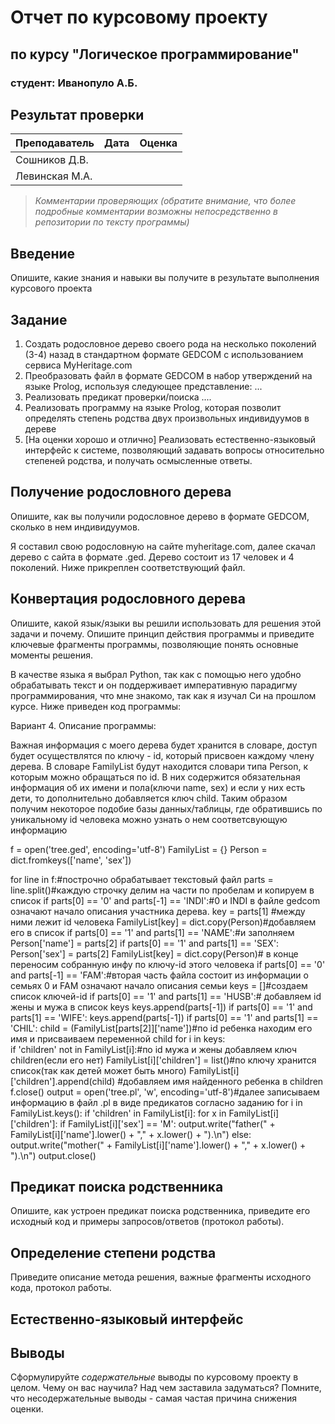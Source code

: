 # Отчет по курсовому проекту
## по курсу "Логическое программирование"

### студент: Иванопуло А.Б.

## Результат проверки

| Преподаватель     | Дата         |  Оценка       |
|-------------------|--------------|---------------|
| Сошников Д.В. |              |               |
| Левинская М.А.|              |               |

> *Комментарии проверяющих (обратите внимание, что более подробные комментарии возможны непосредственно в репозитории по тексту программы)*

## Введение

Опишите, какие знания и навыки вы получите в результате выполнения курсового проекта

## Задание

 1. Создать родословное дерево своего рода на несколько поколений (3-4) назад в стандартном формате GEDCOM с использованием сервиса MyHeritage.com 
 2. Преобразовать файл в формате GEDCOM в набор утверждений на языке Prolog, используя следующее представление: ...
 3. Реализовать предикат проверки/поиска .... 
 4. Реализовать программу на языке Prolog, которая позволит определять степень родства двух произвольных индивидуумов в дереве
 5. [На оценки хорошо и отлично] Реализовать естественно-языковый интерфейс к системе, позволяющий задавать вопросы относительно степеней родства, и получать осмысленные ответы. 

## Получение родословного дерева

Опишите, как вы получили родословное дерево в формате GEDCOM, сколько в нем индивидуумов.

Я составил свою родословную на сайте myheritage.com, далее скачал дерево с сайта в формате .ged. Дерево состоит из 17 человек и 4 поколений. Ниже прикреплен соответствующий файл.

## Конвертация родословного дерева

Опишите, какой язык/языки вы решили использовать для решения этой задачи и почему. Опишите принцип действия программы и приведите ключевые фрагменты 
программы, позволяющие понять основные моменты решения.

В качестве языка я выбрал Python, так как с помощью него удобно обрабатывать текст и он поддерживает императивную парадигму программирования, что мне знакомо, так как я изучал Си на прошлом курсе. Ниже приведен код программы:

Вариант 4.
Описание программы:

Важная информация с моего дерева будет хранится в словаре, доступ будет осуществлятся по ключу - id, который присвоен каждому члену дерева. В словаре FamilyList будут находится словари типа Person, к которым можно обращаться по id. В 
них содержится обязательная информация об их имени и пола(ключи name, sex) и если у них есть дети, то дополнительно добавляется ключ child.
Таким образом получим некоторое подобие базы данных/таблицы, где обратившись по уникальному id человека можно узнать о нем соответсвующую информацию

f = open('tree.ged', encoding='utf-8')
FamilyList = {}
Person = dict.fromkeys(['name', 'sex']) 
 
for line in f:#построчно обрабатывает текстовый файл
    parts = line.split()#каждую строчку делим на части по пробелам и копируем в список 
    if parts[0] == '0' and parts[-1] == 'INDI':#0 и INDI в файле gedcom означают начало описания участника дерева. 
        key = parts[1] #между ними лежит id человека
        FamilyList[key] = dict.copy(Person)#добавляем его в список
    if parts[0] == '1' and parts[1] == 'NAME':#и заполняем
        Person['name'] = parts[2]
    if parts[0] == '1' and parts[1] == 'SEX':
        Person['sex'] = parts[2]
        FamilyList[key] = dict.copy(Person)# в конце переносим собранную инфу по ключу-id этого человека
    if parts[0] == '0' and parts[-1] == 'FAM':#вторая часть файла состоит из информации о семьях 0 и FAM означают начало описания семьи
        keys = []#создаем список ключей-id
    if parts[0] == '1' and parts[1] == 'HUSB':# добавляем id жены и мужа в список keys
        keys.append(parts[-1])
    if parts[0] == '1' and parts[1] == 'WIFE':
        keys.append(parts[-1])
    if parts[0] == '1' and parts[1] == 'CHIL':
        child = (FamilyList[parts[2]]['name'])#по id ребенка находим его имя и присваиваем переменной child
        for i in keys:                        
            if 'children' not in FamilyList[i]:#по id мужа и жены добавляем ключ children(если его нет)
                FamilyList[i]['children'] = list()#по ключу хранится список(так как детей может быть много)
            FamilyList[i]['children'].append(child) #добавляем имя найденного ребенка в children
f.close()
output = open('tree.pl', 'w', encoding='utf-8')#далее записываем информацию в файл .pl в виде предикатов согласно заданию
for i in FamilyList.keys():
    if 'children' in FamilyList[i]:
        for x in FamilyList[i]['children']:
            if FamilyList[i]['sex'] == 'M':
                output.write("father(" + FamilyList[i]['name'].lower() + "," + x.lower() + ").\n")
            else:
                output.write("mother(" + FamilyList[i]['name'].lower() + "," + x.lower() + ").\n")
output.close()


## Предикат поиска родственника

Опишите, как устроен предикат поиска родственника, приведите его исходный код и примеры запросов/ответов (протокол работы).

## Определение степени родства

Приведите описание метода решения, важные фрагменты исходного кода, протокол работы.

## Естественно-языковый интерфейс

## Выводы

Сформулируйте *содержательные* выводы по курсовому проекту в целом. Чему он вас научила? 
Над чем заставила задуматься? Помните, что несодержательные выводы -
самая частая причина снижения оценки.
